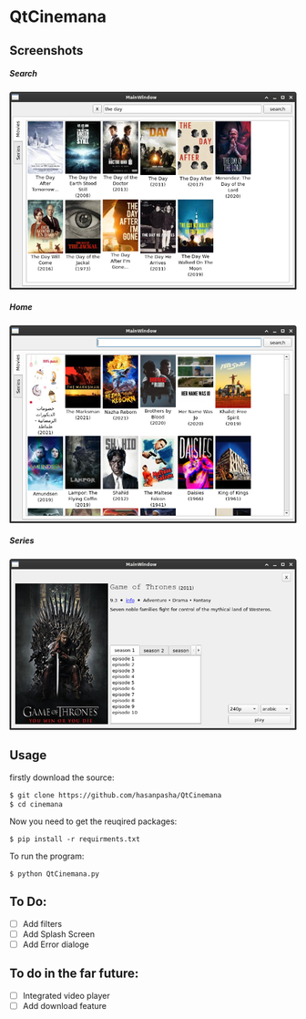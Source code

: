 # QtCinemana


## Screenshots
  ##### Search
  ![SEARCH](https://github.com/hasanpasha/QtCinemana/blob/main/screenshots/search.png)
  ##### Home
  ![HOME](https://github.com/hasanpasha/QtCinemana/blob/main/screenshots/home.png)
  ##### Series
  ![HOME](https://github.com/hasanpasha/QtCinemana/blob/main/screenshots/series.png)


## Usage
firstly download the source:
```
$ git clone https://github.com/hasanpasha/QtCinemana
$ cd cinemana
```
Now you need to get the reuqired packages:
```
$ pip install -r requirments.txt
```
To run the program:
```
$ python QtCinemana.py
```

## To Do:
- [ ] Add filters
- [ ] Add Splash Screen
- [ ] Add Error dialoge

## To do in the far future:
- [ ] Integrated video player
- [ ] Add download feature 
